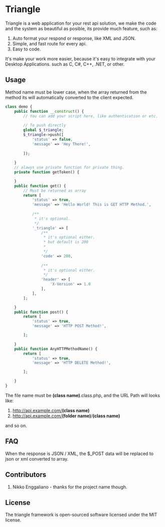 # Triangle
Triangle is a web application for your rest api solution, we make the code and the system as beautiful as posible, its provide much feature, such as:
1. Auto format your respond or response, like XML and JSON.
2. Simple, and fast route for every api.
3. Easy to code.

It's make your work more easier, because it's easy to integrate with your Desktop Applications. such as C, C#, C++, .NET, or other.

## Usage
Method name must be lower case, when the array returned from the method its will automatically converted to the client expected.
```php
class demo {
    public function __construct() {
        // You can add your script here, like authentication or etc.
        
        // To push directly
        global $_triangle;
        $_triangle->push([
            'status' => false,
            'message' => 'Hey There!',
            
        ]);
        
    }
    // alawys use private function for private thing.
    private function getToken() {

    }
    public function get() {
        // Must be returned as array
        return [
            'status' => true,
            'message' => 'Hello World! This is GET HTTP Method.',
            
            /**
             * it's optional.
             */
            '_triangle' => [
                /**
                 * it's optional either.
                 * but default is 200
                 *
                 */
                'code' => 200,
                
                /**
                 * it's optional either.
                 */
                'header' => [
                    'X-Version' => 1.0
                ],
            ],
        ];

    }
    public function post() {
        return [
            'status' => true,
            'message' => 'HTTP POST Method!',

        ];

    }
    public function AnyHTTPMethodName() {
        return [
            'status' => true,
            'message' => 'HTTP DELETE Method!',

        ];

    }
}
```
The file name must be <b>(class name)</b>.class.php, and the URL Path will looks like: 
1. http://api.example.com/<b>(class name)</b>
2. http://api.example.com/<b>(folder name)</b>/<b>(class name)</b>

and so on.

## FAQ
When the response is JSON / XML, the $_POST data will be replaced to json or xml converted to array.


## Contributors
1. Nikko Enggaliano - thanks for the project name though.

## License
The triangle framework is open-sourced software licensed under the MIT license.
